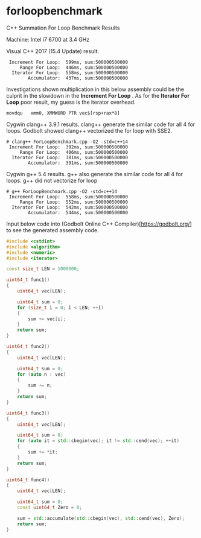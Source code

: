 # forloopbenchmark
C++ Summation For Loop Benchmark Results

Machine: Intel i7 6700 at 3.4 GHz

Visual C++ 2017 (15.4 Update) result. 

```
 Increment For Loop:  599ms, sum:500000500000
     Range For Loop:  446ms, sum:500000500000
  Iterator For Loop:  558ms, sum:500000500000
        Accumulator:  437ms, sum:500000500000
```

Investigations shown multiplication in this below assembly could be the culprit in the slowdown in the __Increment For Loop__ . As for the __Iterator For Loop__ poor result, my guess is the iterator overhead.

```
movdqu   xmm0, XMMWORD PTR vec$[rsp+rax*8]
```

Cygwin clang++ 3.9.1 results. clang++ generate the similar code for all 4 for loops. Godbolt showed clang++ vectorized the for loop with SSE2.


```
# clang++ ForLoopBenchmark.cpp -O2 -std=c++14
 Increment For Loop:  392ms, sum:500000500000
     Range For Loop:  406ms, sum:500000500000
  Iterator For Loop:  381ms, sum:500000500000
        Accumulator:  391ms, sum:500000500000
```

Cygwin g++ 5.4 results. g++ also generate the similar code for all 4 for loops. g++ did not vectorize for loop

```
# g++ ForLoopBenchmark.cpp -O2 -std=c++14
 Increment For Loop:  558ms, sum:500000500000
     Range For Loop:  552ms, sum:500000500000
  Iterator For Loop:  542ms, sum:500000500000
        Accumulator:  544ms, sum:500000500000
```


Input below code into (Godbolt Online C++ Compiler)[https://godbolt.org/] to see the generated assembly code.

```C++
#include <cstdint>
#include <algorithm>
#include <numeric>
#include <iterator>

const size_t LEN = 1000000;

uint64_t func1()
{
	uint64_t vec[LEN];

	uint64_t sum = 0;
	for (size_t i = 0; i < LEN; ++i)
	{
		sum += vec[i];
	}
	return sum;
}

uint64_t func2()
{
	uint64_t vec[LEN];

	uint64_t sum = 0;
	for (auto n : vec)
	{
		sum += n;
	}
	return sum;
}

uint64_t func3()
{
	uint64_t vec[LEN];

	uint64_t sum = 0;
	for (auto it = std::cbegin(vec); it != std::cend(vec); ++it)
	{
		sum += *it;
	}
	return sum;
}

uint64_t func4()
{
	uint64_t vec[LEN];

	uint64_t sum = 0;
	const uint64_t Zero = 0;

	sum = std::accumulate(std::cbegin(vec), std::cend(vec), Zero);
	return sum;
}

```
